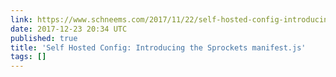 ```yaml
---
link: https://www.schneems.com/2017/11/22/self-hosted-config-introducing-the-sprockets-manifestjs/
date: 2017-12-23 20:34 UTC
published: true
title: 'Self Hosted Config: Introducing the Sprockets manifest.js'
tags: []
---
```



